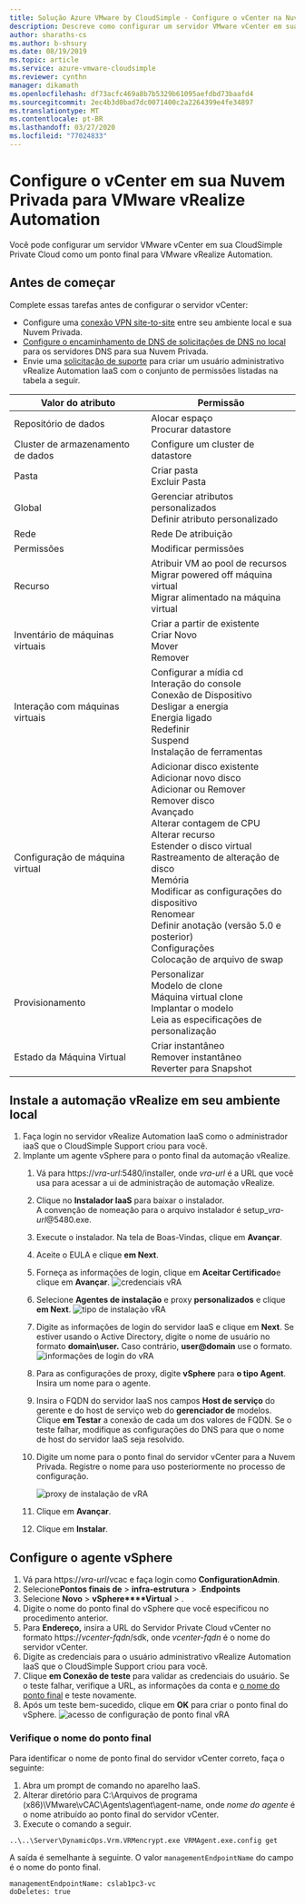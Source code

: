 ```yaml
---
title: Solução Azure VMware by CloudSimple - Configure o vCenter na Nuvem Privada para automação vRealize
description: Descreve como configurar um servidor VMware vCenter em sua Cloud Simple Private Cloud como um ponto final para vMware vRealize Automation
author: sharaths-cs
ms.author: b-shsury
ms.date: 08/19/2019
ms.topic: article
ms.service: azure-vmware-cloudsimple
ms.reviewer: cynthn
manager: dikamath
ms.openlocfilehash: df73acfc469a8b7b5329b61095aefdbd73baafd4
ms.sourcegitcommit: 2ec4b3d0bad7dc0071400c2a2264399e4fe34897
ms.translationtype: MT
ms.contentlocale: pt-BR
ms.lasthandoff: 03/27/2020
ms.locfileid: "77024833"
---
```

# <a name="set-up-vcenter-on-your-private-cloud-for-vmware-vrealize-automation"></a>Configure o vCenter em sua Nuvem Privada para VMware vRealize Automation

Você pode configurar um servidor VMware vCenter em sua CloudSimple Private Cloud como um ponto final para VMware vRealize Automation.

## <a name="before-you-begin"></a>Antes de começar

Complete essas tarefas antes de configurar o servidor vCenter:

* Configure uma [conexão VPN site-to-site](vpn-gateway.md#set-up-a-site-to-site-vpn-gateway) entre seu ambiente local e sua Nuvem Privada.
* [Configure o encaminhamento de DNS de solicitações de DNS no local](on-premises-dns-setup.md) para os servidores DNS para sua Nuvem Privada.
* Envie uma [solicitação de suporte](https://portal.azure.com/#blade/Microsoft_Azure_Support/HelpAndSupportBlade/newsupportrequest) para criar um usuário administrativo vRealize Automation IaaS com o conjunto de permissões listadas na tabela a seguir.

| Valor do atributo | Permissão |
------------ | ------------- |  
| Repositório de dados |  Alocar espaço <br> Procurar datastore |
| Cluster de armazenamento de dados | Configure um cluster de datastore |
| Pasta | Criar pasta <br>Excluir Pasta |
| Global |  Gerenciar atributos personalizados<br>Definir atributo personalizado |
| Rede | Rede De atribuição |
| Permissões | Modificar permissões |
| Recurso | Atribuir VM ao pool de recursos<br>Migrar powered off máquina virtual<br>Migrar alimentado na máquina virtual |
| Inventário de máquinas virtuais |  Criar a partir de existente<br>Criar Novo<br>Mover<br>Remover | 
| Interação com máquinas virtuais |  Configurar a mídia cd<br>Interação do console<br>Conexão de Dispositivo<br>Desligar a energia<br>Energia ligado<br>Redefinir<br>Suspend<br>Instalação de ferramentas | 
| Configuração de máquina virtual |  Adicionar disco existente<br>Adicionar novo disco<br>Adicionar ou Remover<br>Remover disco<br>Avançado<br>Alterar contagem de CPU<br>Alterar recurso<br>Estender o disco virtual<br>Rastreamento de alteração de disco<br>Memória<br>Modificar as configurações do dispositivo<br>Renomear<br>Definir anotação (versão 5.0 e posterior)<br>Configurações<br>Colocação de arquivo de swap |
| Provisionamento |  Personalizar<br>Modelo de clone<br>Máquina virtual clone<br>Implantar o modelo<br>Leia as especificações de personalização |
| Estado da Máquina Virtual | Criar instantâneo<br>Remover instantâneo<br>Reverter para Snapshot |

## <a name="install-vrealize-automation-in-your-on-premises-environment"></a>Instale a automação vRealize em seu ambiente local

1. Faça login no servidor vRealize Automation IaaS como o administrador iaaS que o CloudSimple Support criou para você.
2. Implante um agente vSphere para o ponto final da automação vRealize.
    1. Vá para https://*vra-url*:5480/installer, onde *vra-url* é a URL que você usa para acessar a ui de administração de automação vRealize.
    2. Clique no **Instalador IaaS** para baixar o instalador.<br>
    A convenção de nomeação para o arquivo instalador é setup_*vra-url*@5480.exe.
    3. Execute o instalador. Na tela de Boas-Vindas, clique em **Avançar**.
    4. Aceite o EULA e clique **em Next**.
    5. Forneça as informações de login, clique em **Aceitar Certificado**e clique em **Avançar**.
    ![credenciais vRA](media/configure-vra-endpoint-login.png)
    6. Selecione **Agentes de instalação** e proxy **personalizados** e clique **em Next**.
    ![tipo de instalação vRA](media/configure-vra-endpoint-install-type.png)
    7. Digite as informações de login do servidor IaaS e clique em **Next**. Se estiver usando o Active Directory, digite o nome de usuário no formato **domain\user.** Caso contrário, **user@domain** use o formato.
    ![informações de login do vRA](media/configure-vra-endpoint-account.png)
    8. Para as configurações de proxy, digite **vSphere** para **o tipo Agent**. Insira um nome para o agente.
    9. Insira o FQDN do servidor IaaS nos campos **Host de serviço** do gerente e do host de serviço web do **gerenciador de** modelos. Clique **em Testar** a conexão de cada um dos valores de FQDN. Se o teste falhar, modifique as configurações do DNS para que o nome de host do servidor IaaS seja resolvido.
    10. Digite um nome para o ponto final do servidor vCenter para a Nuvem Privada. Registre o nome para uso posteriormente no processo de configuração.

        ![proxy de instalação de vRA](media/configure-vra-endpoint-proxy.png)

    11. Clique em **Avançar**.
    12. Clique em **Instalar**.

## <a name="configure-the-vsphere-agent"></a>Configure o agente vSphere

1. Vá para https://*vra-url*/vcac e faça login como **ConfigurationAdmin**.
2. Selecione**Pontos finais de** >  **infra-estrutura** > .**Endpoints**
3. Selecione **Novo** > **vSphere****Virtual** > .
4. Digite o nome do ponto final do vSphere que você especificou no procedimento anterior.
5. Para **Endereço,** insira a URL do Servidor Private Cloud vCenter no formato https://*vcenter-fqdn*/sdk, onde *vcenter-fqdn* é o nome do servidor vCenter.
6. Digite as credenciais para o usuário administrativo vRealize Automation IaaS que o CloudSimple Support criou para você.
7. Clique **em Conexão de teste** para validar as credenciais do usuário. Se o teste falhar, verifique a URL, as informações da conta e [o nome do ponto final](#verify-the-endpoint-name) e teste novamente.
8. Após um teste bem-sucedido, clique em **OK** para criar o ponto final do vSphere.
    ![acesso de configuração de ponto final vRA](media/configure-vra-endpoint-vra-edit.png)

### <a name="verify-the-endpoint-name"></a>Verifique o nome do ponto final

Para identificar o nome de ponto final do servidor vCenter correto, faça o seguinte:

1. Abra um prompt de comando no aparelho IaaS.
2. Alterar diretório para C:\Arquivos de programa (x86)\VMware\vCAC\Agents\agent\agent-name, onde *nome do agente* é o nome atribuído ao ponto final do servidor vCenter.
3. Execute o comando a seguir.

```
..\..\Server\DynamicOps.Vrm.VRMencrypt.exe VRMAgent.exe.config get
```

A saída é semelhante à seguinte. O valor `managementEndpointName` do campo é o nome do ponto final.

```
managementEndpointName: cslab1pc3-vc
doDeletes: true
```

